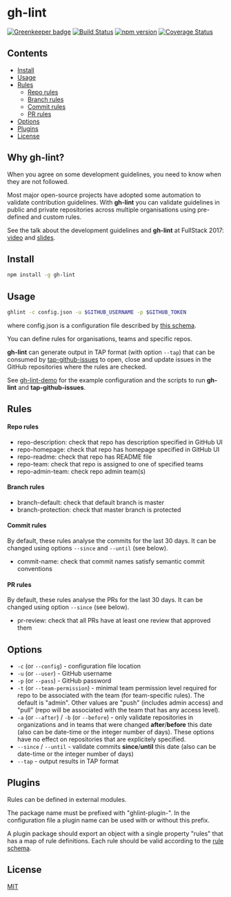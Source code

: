 # gh-lint

[![Greenkeeper badge](https://badges.greenkeeper.io/MailOnline/gh-lint.svg)](https://greenkeeper.io/)
[![Build Status](https://travis-ci.org/MailOnline/gh-lint.svg?branch=master)](https://travis-ci.org/MailOnline/gh-lint)
[![npm version](https://badge.fury.io/js/gh-lint.svg)](https://www.npmjs.com/package/gh-lint)
[![Coverage Status](https://coveralls.io/repos/MailOnline/gh-lint/badge.svg?branch=master&service=github)](https://coveralls.io/github/MailOnline/gh-lint?branch=master)


## Contents

- [Install](#install)
- [Usage](#usage)
- [Rules](#rules)
  - [Repo rules](#repo-rules)
  - [Branch rules](#branch-rules)
  - [Commit rules](#commit-rules)
  - [PR rules](#pr-rules)
- [Options](#options)
- [Plugins](#plugins)
- [License](#license)


## Why gh-lint?

When you agree on some development guidelines, you need to know when they are not followed.

Most major open-source projects have adopted some automation to validate contribution guidelines. With **gh-lint** you can validate guidelines in public and private repositories across multiple organisations using pre-defined and custom rules.

See the talk about the development guidelines and **gh-lint** at FullStack 2017: [video](https://skillsmatter.com/skillscasts/10399-auditing-development-guidelines-in-github-repositories) and [slides](https://www.slideshare.net/epoberezkin/auditing-development-guidelines-in-github-repositories).


## Install

```bash
npm install -g gh-lint
```


## Usage

```bash
ghlint -c config.json -u $GITHUB_USERNAME -p $GITHUB_TOKEN
```

where config.json is a configuration file described by [this schema](https://github.com/MailOnline/gh-lint/blob/master/schemas/config.json).

You can define rules for organisations, teams and specific repos.

**gh-lint** can generate output in TAP format (with option `--tap`) that can be consumed by [tap-github-issues](https://github.com/MailOnline/tap-github-issues) to open, close and update issues in the GitHub repositories where the rules are checked.

See [gh-lint-demo](https://github.com/MailOnline/gh-lint-demo) for the example configuration and the scripts to run **gh-lint** and **tap-github-issues**.


## Rules

#### Repo rules

- repo-description: check that repo has description specified in GitHub UI
- repo-homepage: check that repo has homepage specified in GitHub UI
- repo-readme: check that repo has README file
- repo-team: check that repo is assigned to one of specified teams
- repo-admin-team: check repo admin team(s)


#### Branch rules

- branch-default: check that default branch is master
- branch-protection: check that master branch is protected


#### Commit rules

By default, these rules analyse the commits for the last 30 days. It can be changed using options `--since` and `--until` (see below).

- commit-name: check that commit names satisfy semantic commit conventions


#### PR rules

By default, these rules analyse the PRs for the last 30 days. It can be changed using option `--since` (see below).

- pr-review: check that all PRs have at least one review that approved them


## Options

- `-c` (or `--config`) - configuration file location
- `-u` (or `--user`) - GitHub username
- `-p` (or `--pass`) - GitHub password
- `-t` (or `--team-permission`) - minimal team permission level required for repo to be associated with the team (for team-specific rules). The default is "admin". Other values are "push" (includes admin access) and "pull" (repo will be associated with the team that has any access level).
- `-a` (or `--after`) / `-b` (or `--before`) - only validate repositories in organizations and in teams that were changed **after**/**before** this date (also can be date-time or the integer number of days). These options have no effect on repositories that are explicitely specified.
- `--since` / `--until` - validate commits **since**/**until** this date (also can be date-time or the integer number of days)
- `--tap` - output results in TAP format


## Plugins

Rules can be defined in external modules.

The package name must be prefixed with "ghlint-plugin-". In the configuration file a plugin name can be used with or without this prefix.

A plugin package should export an object with a single property "rules" that has a map of rule definitions. Each rule should be valid according to the [rule schema](https://github.com/MailOnline/gh-lint/blob/master/schemas/rule.json).


## License

[MIT](https://github.com/MailOnline/gh-lint/blob/master/LICENSE)
